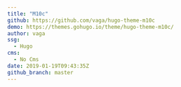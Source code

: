 ```yaml
---
title: "M10c"
github: https://github.com/vaga/hugo-theme-m10c
demo: https://themes.gohugo.io/theme/hugo-theme-m10c/
author: vaga
ssg:
  - Hugo
cms:
  - No Cms
date: 2019-01-19T09:43:35Z
github_branch: master
---
```

